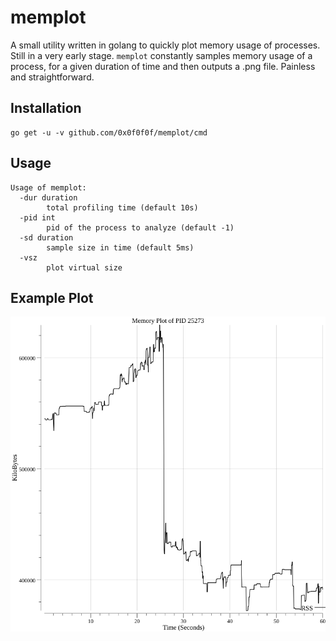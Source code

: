 # memplot

A small utility written in golang to quickly plot memory usage of processes.
Still in a very early stage.
`memplot` constantly samples memory usage of a process, for a given 
duration of time and then outputs a .png file. Painless and straightforward.

## Installation
```
go get -u -v github.com/0x0f0f0f/memplot/cmd
```

## Usage
```
Usage of memplot:
  -dur duration
    	total profiling time (default 10s)
  -pid int
    	pid of the process to analyze (default -1)
  -sd duration
    	sample size in time (default 5ms)
  -vsz
    	plot virtual size
```

## Example Plot 
![](https://raw.githubusercontent.com/0x0f0f0f/memplot/master/plot.png)
